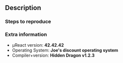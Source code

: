 ## Description
<!--
If your issue is a bugreport, this means describing what you did,
what did you want to happen and what actually did happen.

If your issue is a feature request, describe the feature and why do you
want it.
-->


### Steps to reproduce
<!--
This is only relevant for bug reports, but if you do have one,
please provide a minimal set of steps to reproduce the problem.

Usually this means providing a small and self-contained code using µReact
and specifying compiler flags/tools used if relevant.
-->


### Extra information
<!--
Fill in any extra information that might be important for your issue.

If your issue is a bugreport, definitely fill out at least the following.
-->
* µReact version: **42.42.42**
* Operating System: **Joe's discount operating system**
* Compiler+version: **Hidden Dragon v1.2.3**